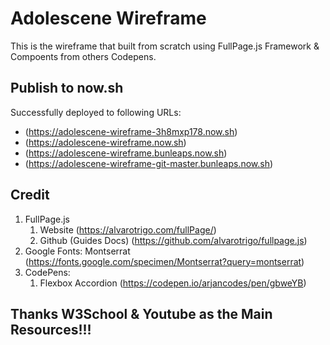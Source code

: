 # Adolescene Wireframe
This is the wireframe that built from scratch using FullPage.js Framework & Compoents from others Codepens.


## Publish to now.sh
Successfully deployed to following URLs:
- (https://adolescene-wireframe-3h8mxp178.now.sh)
- (https://adolescene-wireframe.now.sh)
- (https://adolescene-wireframe.bunleaps.now.sh)
- (https://adolescene-wireframe-git-master.bunleaps.now.sh)


## Credit
1. FullPage.js
    1. Website (https://alvarotrigo.com/fullPage/)
    2. Github (Guides Docs) (https://github.com/alvarotrigo/fullpage.js)
2. Google Fonts: Montserrat (https://fonts.google.com/specimen/Montserrat?query=montserrat)
3. CodePens: 
    1. Flexbox Accordion (https://codepen.io/arjancodes/pen/gbweYB)


## Thanks W3School & Youtube as the Main Resources!!!
